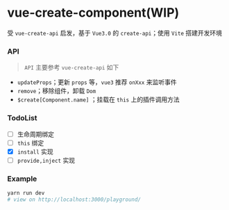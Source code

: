 # vue-create-component(WIP)

受 `vue-create-api` 启发，基于 `Vue3.0` 的 `create-api`；使用 `Vite` 搭建开发环境

### API

> `API` 主要参考 `vue-create-api` 如下  
- `updateProps`；更新 `props` 等，`vue3` 推荐 `onXxx` 来监听事件 
- `remove`；移除组件，卸载 `Dom`
- `$create[Component.name]` ；挂载在 `this` 上的插件调用方法

### TodoList

- [ ] 生命周期绑定  
- [ ] `this` 绑定  
- [x] `install` 实现  
- [ ] `provide,inject` 实现  

### Example

```sh
yarn run dev
# view on http://localhost:3000/playground/
```
